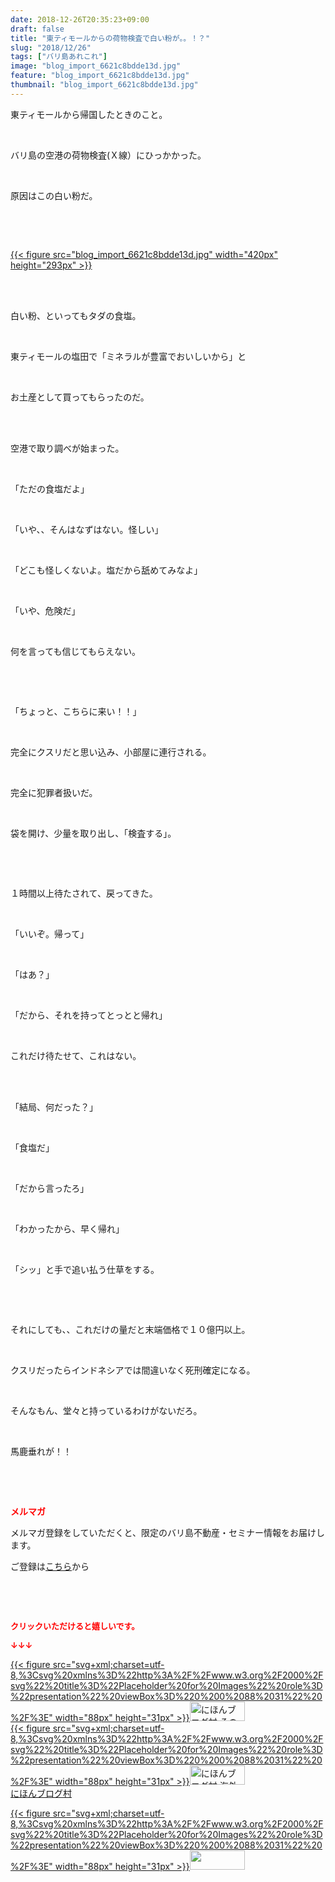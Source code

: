 ```yaml
---
date: 2018-12-26T20:35:23+09:00
draft: false
title: "東ティモールからの荷物検査で白い粉が。。！？"
slug: "2018/12/26"
tags: ["バリ島あれこれ"]
image: "blog_import_6621c8bdde13d.jpg"
feature: "blog_import_6621c8bdde13d.jpg"
thumbnail: "blog_import_6621c8bdde13d.jpg"
---
```

<p>東ティモールから帰国したときのこと。</p><p> </p><p>バリ島の空港の荷物検査(Ｘ線）にひっかかった。</p><p> </p><p>原因はこの白い粉だ。</p><p> </p><p> </p><p><a href="blog_import_6621c8bdde13d.jpg">{{< figure src="blog_import_6621c8bdde13d.jpg" width="420px" height="293px" >}}</a></p><p> </p><p><br/>白い粉、といってもタダの食塩。</p><p> </p><p>東ティモールの塩田で「ミネラルが豊富でおいしいから」と</p><p> </p><p>お土産として買ってもらったのだ。</p><p> </p><p><br/>空港で取り調べが始まった。</p><p> </p><p>「ただの食塩だよ」</p><p> </p><p>「いや、、そんはなずはない。怪しい」</p><p> </p><p>「どこも怪しくないよ。塩だから舐めてみなよ」</p><p> </p><p>「いや、危険だ」</p><p> </p><p>何を言っても信じてもらえない。</p><p> </p><p> </p><p>「ちょっと、こちらに来い！！」</p><p> </p><p>完全にクスリだと思い込み、小部屋に連行される。</p><p> </p><p>完全に犯罪者扱いだ。</p><p> </p><p>袋を開け、少量を取り出し、「検査する」。</p><p> </p><p> </p><p>１時間以上待たされて、戻ってきた。</p><p> </p><p>「いいぞ。帰って」</p><p> </p><p>「はあ？」</p><p> </p><p>「だから、それを持ってとっとと帰れ」</p><p> </p><p>これだけ待たせて、これはない。</p><p> </p><p><br/>「結局、何だった？」</p><p> </p><p>「食塩だ」</p><p> </p><p>「だから言ったろ」</p><p> </p><p>「わかったから、早く帰れ」</p><p> </p><p>「シッ」と手で追い払う仕草をする。</p><p> </p><p> </p><p>それにしても、、これだけの量だと末端価格で１０億円以上。</p><p> </p><p>クスリだったらインドネシアでは間違いなく死刑確定になる。</p><p> </p><p>そんなもん、堂々と持っているわけがないだろ。</p><p> </p><p>馬鹿垂れが！！</p><p> </p><p> </p><p><span style="font-weight: bold;"><span style="color: rgb(255, 0, 0);">メルマガ</span></span></p><p>メルマガ登録をしていただくと、限定のバリ島不動産・セミナー情報をお届けします。</p><p>ご登録は<a href="f9eeVI" target="_blank">こちら</a>から</p><p style="text-align: center;"> </p><p style="text-align: center;"> </p><p><font color="#ff0000" size="2"><strong>クリックいただけると嬉しいです。</strong></font></p><p><font color="#ff0000" size="2"><strong>↓↓↓</strong></font></p><p><a href="ranking.html?p_cid=01260127" id="&amp;blogmura_banner" target="_blank">{{< figure src="svg+xml;charset=utf-8,%3Csvg%20xmlns%3D%22http%3A%2F%2Fwww.w3.org%2F2000%2Fsvg%22%20title%3D%22Placeholder%20for%20Images%22%20role%3D%22presentation%22%20viewBox%3D%220%200%2088%2031%22%20%2F%3E" width="88px" height="31px" >}}<noscript><img alt="にほんブログ村 その他生活ブログ 不動産投資へ" border="0" height="31" src="https://img-proxy.blog-video.jp/images?url=http%3A%2F%2Flife.blogmura.com%2Fhudousantoushi%2Fimg%2Fhudousantoushi88_31.gif" width="88"></noscript></a><br/><a href="ranking.html?p_cid=01260127" target="_blank">{{< figure src="svg+xml;charset=utf-8,%3Csvg%20xmlns%3D%22http%3A%2F%2Fwww.w3.org%2F2000%2Fsvg%22%20title%3D%22Placeholder%20for%20Images%22%20role%3D%22presentation%22%20viewBox%3D%220%200%2088%2031%22%20%2F%3E" width="88px" height="31px" >}}<noscript><img alt="にほんブログ村 海外生活ブログ バリ島情報へ" border="0" height="31" src="https://img-proxy.blog-video.jp/images?url=http%3A%2F%2Foverseas.blogmura.com%2Fbali%2Fimg%2Fbali88_31.gif" width="88"></noscript></a><br/><a href="ranking.html?p_cid=01260127" target="_blank">にほんブログ村</a></p><p><a href="link.php?1804582" title="人気ブログランキングへ">{{< figure src="svg+xml;charset=utf-8,%3Csvg%20xmlns%3D%22http%3A%2F%2Fwww.w3.org%2F2000%2Fsvg%22%20title%3D%22Placeholder%20for%20Images%22%20role%3D%22presentation%22%20viewBox%3D%220%200%2088%2031%22%20%2F%3E" width="88px" height="31px" >}}<noscript><img border="0" height="31" src="https://blog.with2.net/img/banner/banner_22.gif" width="88"></noscript></a></p><p> </p>

